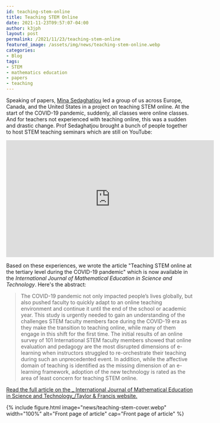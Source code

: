 ```yaml
---
id: teaching-stem-online
title: Teaching STEM Online
date: 2021-11-23T09:57:07-04:00
author: k3jph
layout: post
permalink: /2021/11/23/teaching-stem-online
featured_image: /assets/img/news/teaching-stem-online.webp
categories:
- Blog 
tags:
- STEM
- mathematics education
- papers
- teaching
---
```


Speaking of papers, [Mina Sedaghatjou](https://www.sedaghatjou.com/)
led a group of us across Europe, Canada, and the United States in
a project on teaching STEM online.  At the start of the COVID-19
pandemic, suddenly, all classes were online classes.  And for
teachers not experienced with teaching online, this was a sudden
and drastic change.  Prof Sedaghatjou brought a bunch of people
together to host STEM teaching seminars which are still on YouTube:

<center>
<iframe width="560" height="315" src="https://www.youtube.com/embed/videoseries?list=PL4Bqx8GSZYa6e2MbOM7yB6uW1Ap-mcrRf" title="YouTube video player" frameborder="0" allow="accelerometer; autoplay; clipboard-write; encrypted-media; gyroscope; picture-in-picture" allowfullscreen></iframe>
</center>

Based on these experiences, we wrote the article "Teaching STEM
online at the tertiary level during the COVID-19 pandemic" which
is now available in the _International Journal of Mathematical
Education in Science and Technology_.  Here's the abstract:

> The COVID-19 pandemic not only impacted people’s lives globally,
but also pushed faculty to quickly adapt to an online teaching
environment and continue it until the end of the school or academic
year. This study is urgently needed to gain an understanding of the
challenges STEM faculty members face during the COVID-19 era as
they make the transition to teaching online, while many of them
engage in this shift for the first time. The initial results of an
online survey of 101 International STEM faculty members showed that
online evaluation and pedagogy are the most disrupted dimensions
of e-learning when instructors struggled to re-orchestrate their
teaching during such an unprecedented event. In addition, while the
affective domain of teaching is identified as the missing dimension
of an e-learning framework, adoption of the new technology is rated
as the area of least concern for teaching STEM online.

[Read the full article on the _ International Journal of Mathematical
Education in Science and Technology_/Taylor & Francis
website.](https://www.tandfonline.com/doi/full/10.1080/0020739X.2021.1954251)

{% include figure.html image="news/teaching-stem-cover.webp" width="100%"
alt="Front page of article"
cap="Front page of article" %}
